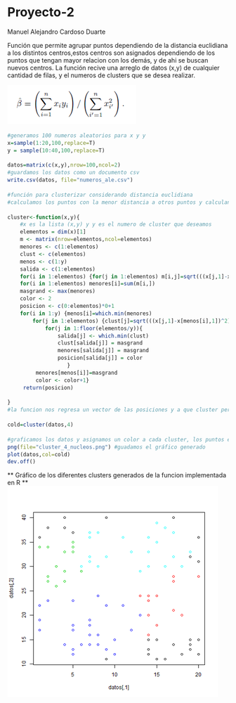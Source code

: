 # Proyecto-2

Manuel Alejandro Cardoso Duarte

Función que permite agrupar puntos dependiendo de la distancia euclidiana a los distintos centros,estos centros son asignados dependiendo de los puntos que tengan mayor relacion con los demás, y de ahi se buscan nuevos centros.
La función recive una arreglo de datos (x,y) de cualquier cantidad de filas, y el numeros de clusters que se desea realizar.

![](https://github.com/alex309-duarte/Proyecto-2/blob/master/2020-03-27_21-49-32.png)

```r
#generamos 100 numeros aleatorios para x y y
x=sample(1:20,100,replace=T) 
y = sample(10:40,100,replace=T) 

datos=matrix(c(x,y),nrow=100,ncol=2)
#guardamos los datos como un documento csv
write.csv(datos, file="numeros_ale.csv")

#función para clusterizar considerando distancia euclidiana
#calculamos los puntos con la menor distancia a otros puntos y calculando los centros vemos los puntos mas cercanos

cluster<-function(x,y){
    #x es la lista (x,y) y y es el numero de cluster que deseamos
    elementos = dim(x)[1]
    m <- matrix(nrow=elementos,ncol=elementos)
    menores <- c(1:elementos)
    clust <- c(elementos)
    menos <- c(1:y)
    salida <- c(1:elementos)
    for(i in 1:elementos) {for(j in 1:elementos) m[i,j]=sqrt(((x[j,1]-x[i,1])^2)+((x[j,2]-x[i,2])^2))}
    for(i in 1:elementos) menores[i]=sum(m[i,])
    masgrand <- max(menores)
    color <- 2
    posicion <- c(0:elementos)*0+1
    for(i in 1:y) {menos[i]=which.min(menores)
        for(j in 1:elementos) {clust[j]=sqrt(((x[j,1]-x[menos[i],1])^2)+((x[j,2]-x[menos[i],2])^2))}
            for(j in 1:floor(elementos/y)){
                salida[j] <- which.min(clust)
                clust[salida[j]] = masgrand
                menores[salida[j]] = masgrand
                posicion[salida[j]] = color
                   }
         menores[menos[i]]=masgrand
         color <- color+1}
     return(posicion)
    
}
#la funcion nos regresa un vector de las posiciones y a que cluster pertenece

cold=cluster(datos,4)

#graficamos los datos y asignamos un color a cada cluster, los puntos en negro no pertenecen a un cluster.
png(file="cluster_4_nucleos.png") #guadamos el gráfico generado
plot(datos,col=cold)
dev.off()


```
** Gráfico de los diferentes clusters generados de la funcion implementada en R **
![](https://github.com/alex309-duarte/Proyecto-2/blob/master/cluster_4_nucleos.png)
